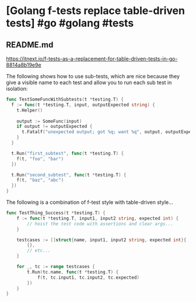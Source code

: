 # [Golang f-tests replace table-driven tests] #go #golang #tests

## README.md

https://itnext.io/f-tests-as-a-replacement-for-table-driven-tests-in-go-8814a8b19e9e

The following shows how to use sub-tests, which are nice because they give a visible name to each test and allow you to run each sub test in isolation:

```go
func TestSomeFuncWithSubtests(t *testing.T) {
  f := func(t *testing.T, input, outputExpected string) {
    t.Helper()
    
    output := SomeFunc(input)
    if output != outputExpected {
      t.Fatalf("unexpected output; got %q; want %q", output, outputExpected)
    }
  }

  t.Run("first_subtest", func(t *testing.T) {
    f(t, "foo", "bar")
  })

  t.Run("second_subtest", func(t *testing.T) {
    f(t, "baz", "abc")
  })
}
```

The following is a combination of f-test style with table-driven style...

```go
func TestThing_Success(t *testing.T) {
    f := func(t *testing.T, input1, input2 string, expected int) {
        // hoist the test code with assertions and clear args...
    }

    testcases := []struct{name, input1, input2 string, expected int}{
        {},
        // etc...
    }

    for _, tc := range testcases {
        t.Run(tc.name, func(t *testing.T) {
            f(t, tc.input1, tc.input2, tc.expected)
        })
    }
}
```

